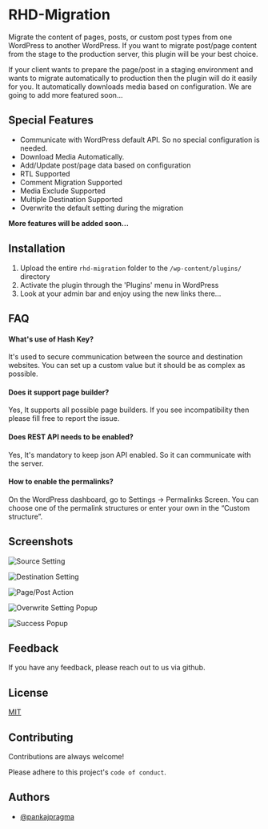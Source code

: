 # RHD-Migration
Migrate the content of pages, posts, or custom post types from one WordPress to another WordPress. If you want to migrate post/page content from the stage to the production server, this plugin will be your best choice. 

If your client wants to prepare the page/post in a staging environment and wants to migrate automatically to production then the plugin will do it easily for you. It automatically downloads media based on configuration. We are going to add more featured soon...

## Special Features
- Communicate with WordPress default API. So no special configuration is needed.
- Download Media Automatically.
- Add/Update post/page data based on configuration
- RTL Supported
- Comment Migration Supported
- Media Exclude Supported
- Multiple Destination Supported
- Overwrite the default setting during the migration


**More features will be added soon...**


## Installation

1. Upload the entire `rhd-migration` folder to the `/wp-content/plugins/` directory
2. Activate the plugin through the 'Plugins' menu in WordPress
3. Look at your admin bar and enjoy using the new links there...
 
## FAQ

#### What's use of Hash Key?

It's used to secure communication between the source and destination websites. You can set up a custom value but it should be as complex as possible.

#### Does it support page builder?

Yes, It supports all possible page builders. If you see incompatibility then please fill free to report the issue.

#### Does REST API needs to be enabled?

Yes, It's mandatory to keep json API enabled. So it can communicate with the server.

#### How to enable the permalinks?

On the WordPress dashboard, go to Settings → Permalinks Screen. You can choose one of the permalink structures or enter your own in the “Custom structure”.


## Screenshots

![Source Setting](https://pragmasoftwares.com/rhd-migration/Source-Page-Settings.png)

![Destination Setting](https://pragmasoftwares.com/rhd-migration/Destination-Page-Settings.png)

![Page/Post Action](https://pragmasoftwares.com/rhd-migration/Page-Post-Actions.png)

![Overwrite Setting Popup](https://pragmasoftwares.com/rhd-migration/Popup-1.png)

![Success Popup](https://pragmasoftwares.com/rhd-migration/Popup-2.png)


## Feedback

If you have any feedback, please reach out to us via github.


## License

[MIT](https://choosealicense.com/licenses/mit/)


## Contributing

Contributions are always welcome!

Please adhere to this project's `code of conduct`.


## Authors

- [@pankajpragma](https://github.com/pankajpragma)

